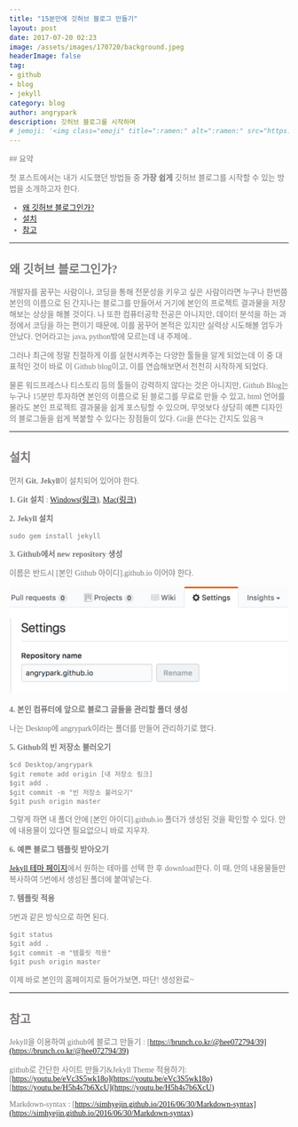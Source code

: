 ```yaml
---
title: "15분만에 깃허브 블로그 만들기"
layout: post
date: 2017-07-20 02:23
image: /assets/images/170720/background.jpeg
headerImage: false
tag:
- github
- blog
- jekyll
category: blog
author: angrypark
description: 깃허브 블로그를 시작하며
# jemoji: '<img class="emoji" title=":ramen:" alt=":ramen:" src="https://assets.github.com/images/icons/emoji/unicode/1f35c.png" height="20" width="20" align="absmiddle">'
---
```


<span style="color:#7C7877; font-family: 'Apple SD Gothic Neo'; font-weight:200">
## 요약

첫 포스트에서는 내가 시도했던 방법들 중 **가장 쉽게** 깃허브 블로그를 시작할 수 있는 방법을 소개하고자 한다.

- [왜 깃허브 블로그인가?](#왜-깃허브-블로그인가)
- [설치](#설치)
- [참고](#참고)

---
## 왜 깃허브 블로그인가?

개발자를 꿈꾸는 사람이나, 코딩을 통해 전문성을 키우고 싶은 사람이라면 누구나 한번쯤 본인의 이름으로 된 간지나는 블로그를 만들어서 거기에 본인의 프로젝트 결과물을 저장해보는 상상을 해볼 것이다. 나 또한 컴퓨터공학 전공은 아니지만, 데이터 분석을 하는 과정에서 코딩을 하는 편이기 때문에, 이를 꿈꾸어 본적은 있지만 실력상 시도해볼 엄두가 안났다. 언어라고는 java, python밖에 모르는데 내 주제에..

그러나 최근에 정말 친절하게 이를 실현시켜주는 다양한 툴들을 알게 되었는데 이 중 대표적인 것이 바로 이 Github blog이고, 이를 연습해보면서 천천히 시작하게 되었다.

물론 워드프레스나 티스토리 등의 툴들이 강력하지 않다는 것은 아니지만, Github Blog는 누구나 15분만 투자하면 본인의 이름으로 된 블로그를 무료로 만들 수 있고, html 언어를 몰라도 본인 프로젝트 결과물을 쉽게 포스팅할 수 있으며, 무엇보다 상당히 예쁜 디자인의 블로그들을 쉽게 복붙할 수 있다는 장점들이 있다. Git을 쓴다는 간지도 있음ㅋ

---
## 설치
먼저 **Git**, **Jekyll**이 설치되어 있어야 한다.

**1. Git 설치** : [Windows(링크)](http://msysgit.github.com/
), [Mac(링크)](http://sourceforge.net/projects/git-osx-installer/
)

**2. Jekyll 설치**
~~~
sudo gem install jekyll
~~~

**3. Github에서 new repository 생성**

이름은 반드시 [본인 Github 아이디].github.io 이어야 한다.

![Markdown Image](../assets/images/170720/settings.png)


**4. 본인 컴퓨터에 앞으로 블로그 글들을 관리할 폴더 생성**

나는 Desktop에 angrypark이라는 폴더를 만들어 관리하기로 했다.

**5. Github의 빈 저장소 불러오기**
~~~
$cd Desktop/angrypark
$git remote add origin [내 저장소 링크]
$git add .
$git commit -m "빈 저장소 불러오기"
$git push origin master
~~~
그렇게 하면 내 폴더 안에 [본인 아이디].github.io 폴더가 생성된 것을 확인할 수 있다. 안에 내용물이 있다면 필요없으니 바로 지우자.

**6. 예쁜 블로그 템플릿 받아오기**

[Jekyll 테마 페이지](http://jekyllthemes.org/)에서 원하는 테마를 선택 한 후 download한다. 이 때, 안의 내용물들만 복사하여 5번에서 생성된 폴더에 붙여넣는다.

**7. 템플릿 적용**

5번과 같은 방식으로 하면 된다.
~~~
$git status
$git add .
$git commit -m "템플릿 적용"
$git push origin master
~~~

이제 바로 본인의 홈페이지로 들어가보면, 따단! 생성완료~

---
## 참고
Jekyll을 이용하여 github에 블로그 만들기 : [https://brunch.co.kr/@hee072794/39](https://brunch.co.kr/@hee072794/39)

github로 간단한 사이트 만들기&Jekyll Theme 적용하기:
[https://youtu.be/eVc3S5wk18o](https://youtu.be/eVc3S5wk18o)
[https://youtu.be/H5h4s7b6XcU](https://youtu.be/H5h4s7b6XcU)

Markdown-syntax : [https://simhyejin.github.io/2016/06/30/Markdown-syntax](https://simhyejin.github.io/2016/06/30/Markdown-syntax)
